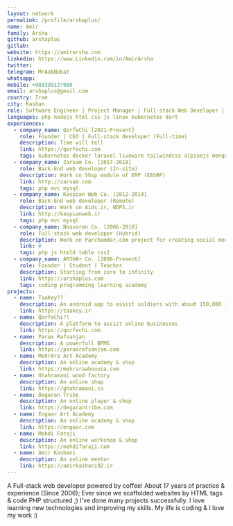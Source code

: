 ```yaml
---
layout: network
permalink: /profile/arshaplus/
name: Amir
family: Arsha
github: arshaplus
gitlab: 
website: https://amirarsha.com
linkedin: https://www.Linkedin.com/in/AmirArsha
twitter: 
telegram: MrAabNabat
whatsapp: 
mobile: +989399137980
email: arshaplus@gmail.com
country: Iran
city: Kashan
role: Software Engineer | Project Manager | Full-stack Web Developer | DevOps Engineer
languages: php nodejs html css js linux kubernetes dart 
experiences:
  - company_name: QorfeChi [2021-Present]
    role: Founder | CEO | Full-stack developer (Full-time)
    description: Time will tell
    link: https://qorfechi.com
    tags: kubernetes docker laravel livewire tailwindcss alpinejs mongodb pgsql
  - company_name: Zarsam Co. [2017-2018]
    role: Back-End web developer (In-site)
    description: Work on Shop module of ERP (EASRP)
    link: http://zarsam.com
    tags: php mvc mysql
  - company_name: Kaspian Web Co. [2012-2014]
    role: Back-End web developer (Remote)
    description: Work on Aids.ir, NDPS.ir
    link: http://kaspianweb.ir
    tags: php mvc mysql
  - company_name: Noavaran Co. [2006-2010]
    role: Full-stack web developer (Hybrid)
    description: Work on Parchamdar.com project for creating social media & virtual advertising space for businesses at Kashan
    link: #
    tags: php js html4 table css2
  - company_name: ARSHA+ Co. [2006-Present]
    role: Founder | Student | Teacher
    description: Starting from zero to infinity
    link: https://arshaplus.com
    tags: coding programming learning academy
projects:
  - name: TaaKey??
    description: An android app to assist soldiers with about 150,000 installs on cafebazar
    link: https://taakey.ir
  - name: QorfeChi?!
    description: A platform to assist online businesses
    link: https://qorfechi.com
  - name: Parax Rafsanjan
    description: A powerfull BPMS
    link: https://paraxrafsanjan.com
  - name: MehrAra Art Academy
    description: An online academy & shop
    link: https://mehraraabounia.com
  - name: Ghahramani wood factory
    description: An online shop
    link: https://ghahramani.co
  - name: Degaran Tribe
    description: An online player & shop
    link: https://degarantribe.com
  - name: Engaar Art Academy
    description: An online academy & shop
    link: https://engaar.com
  - name: Mehdi Faraji
    description: An online workshop & shop
    link: https://mehdifaraji.com
  - name: Amir Kashani
    description: An online mentor
    link: https://amirkashani92.ir
---
```


A Full-stack web developer powered by coffee!
About 17 years of practice & experience (Since 2006); Ever since we scaffolded websites by <table> HTML tags & code PHP structured ;) 
I've done many projects successfully.
I love learning new technologies and improving my skills. 
My life is coding & I love my work :) 
